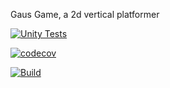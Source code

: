 Gaus Game, a 2d vertical platformer


[![Unity Tests](https://github.com/nwabear/GausGame/actions/workflows/unit-tests.yml/badge.svg)](https://github.com/nwabear/GausGame/actions/workflows/unit-tests.yml)

[![codecov](https://codecov.io/gh/nwabear/GausGame/branch/main/graph/badge.svg?token=20Q36NU3A0)](https://codecov.io/gh/nwabear/GausGame)

[![Build](https://github.com/nwabear/GausGame/actions/workflows/main.yml/badge.svg)](https://github.com/nwabear/GausGame/actions/workflows/main.yml)